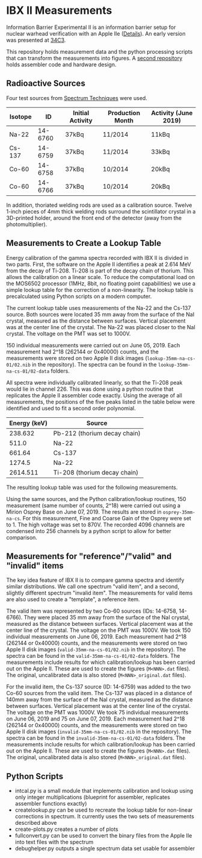 # IBX II Measurements

Information Barrier Experimental II is an information barrier setup for nuclear warhead verification with an Apple IIe ([Details](http://www.vintageverification.org)). An early version was presented at [34C3](https://media.ccc.de/v/34c3-8994-vintage_computing_for_trusted_radiation_measurements_and_a_world_free_of_nuclear_weapons).

This repository holds measurement data and the python processing scripts that can transform the measurements into figures. A [second repository](https://github.com/sgs-lab/ibxII) holds assembler code and hardware design.

## Radioactive Sources 

Four test sources from [Spectrum Techniques](http://www.spectrumtechniques.com) were used.

Isotope | ID | Initial Activity | Production Month | Activity (June 2019)
--------|----|------------------|------------------|---------------------
Na-22 | 14-6760 | 37kBq | 11/2014 | 11kBq
Cs-137 | 14-6759 | 37kBq | 11/2014 | 33kBq
Co-60 | 14-6758 | 37kBq | 10/2014 | 20kBq       
Co-60 | 14-6766 | 37kBq | 10/2014 | 20kBq

In addition, thoriated welding rods are used as a calibration source. Twelve 1-inch pieces of 4mm thick welding rods surround the scintillator crystal in a 3D-printed holder, around the front end of the detector (away from the photomultiplier).

## Measurements to Create a Lookup Table

Energy calibration of the gamma spectra recorded with IBX II is divided in two parts. First, the software on the Apple II identifies a peak at 2.614 MeV from the decay of Ti-208. Ti-208 is part of the decay chain of thorium. This allows the calibration on a linear scale. To reduce the computational load on the MOS6502 processor (1MHz, 8bit, no floating point capabilities) we use a simple lookup table for the correction of a non-linearity. The lookup table is precalculated using Python scripts on a modern computer.

The current lookup table uses measurements of the Na-22 and the Cs-137 source. Both sources were located 35 mm away from the surface of the NaI crystal, measured as the distance between surfaces. Vertical placement was at the center line of the crystal. The Na-22 was placed closer to the NaI crystal. The voltage on the PMT was set to 1000V.

150 individual measurements were carried out on June 05, 2019. Each measurement had 2^18 (262144 or 0x40000) counts, and the measurements were stored on two Apple II disk images (`lookup-35mm-na-cs-01/02.nib` in the repository). The spectra can be found in the `lookup-35mm-na-cs-01/02-data` folders.

All spectra were individually calibrated linearly, so that the Ti-208 peak would lie in channel 226. This was done using a python routine that replicates the Apple II assembler code exactly. Using the average of all measurements, the positions of the five peaks listed in the table below were identified and used to fit a second order polynomial.

Energy (keV) | Source
-------------|-------
238.632 | Pb-212 (thorium decay chain)
511.0   | Na-22
661.64  | Cs-137
1274.5 | Na-22
2614.511 | Ti-208 (thorium decay chain)

The resulting lookup table was used for the following measurements.

Using the same sources, and the Python calibration/lookup routines, 150 measurement (same number of counts, 2^18) were carried out using a Mirion Osprey Base on June 07, 2019. The results are stored in `osprey-35mm-na-cs`. For this measurement, Fine and Coarse Gain of the Osprey were set to 1. The high voltage was set to 870V. The recorded 4096 channels are condensed into 256 channels by a python script to allow for better comparison.

## Measurements for "reference"/"valid" and "invalid" items

The key idea feature of IBX II is to compare gamma spectra and identify similar distributions. We call one spectrum "valid item", and a second, slightly different spectrum "invalid item". The measurements for valid items are also used to create a "template", a reference item.

The valid item was represented by two Co-60 sources (IDs: 14-6758, 14-6766). They were placed 35 mm away from the surface of the NaI crystal, measured as the distance between surfaces. Vertical placement was at the center line of the crystal. The voltage on the PMT was 1000V. We took 150 individual measurements on June 06, 2019. Each measurement had 2^18 (262144 or 0x40000) counts, and the measurements were stored on two Apple II disk images (`valid-35mm-na-cs-01/02.nib` in the repository). The spectra can be found in the `valid-35mm-na-cs-01/02-data` folders. The measurements include results for which calibration/lookup has been carried out on the Apple II. These are used to create the figures (`M<NNN>.dat` files). The original, uncalibrated data is also stored (`M<NNN>_original.dat` files).

For the invalid item, the Cs-137 source (ID: 14-6759) was added to the two Co-60 sources from the valid item. The Cs-137 was placed in a distance of 140mm away from the surface of the NaI crystal, measured as the distance between surfaces. Vertical placement was at the center line of the crystal. The voltage on the PMT was 1000V. We took 75 individual measurements on June 06, 2019 and 75 on June 07, 2019. Each measurement had 2^18 (262144 or 0x40000) counts, and the measurements were stored on two Apple II disk images (`invalid-35mm-na-cs-01/02.nib` in the repository). The spectra can be found in the `invalid-35mm-na-cs-01/02-data` folders. The measurements include results for which calibration/lookup has been carried out on the Apple II. These are used to create the figures (`M<NNN>.dat` files). The original, uncalibrated data is also stored (`M<NNN>_original.dat` files).

## Python Scripts

* intcal.py is a small module that implements calibration and lookup using only integer multiplications (blueprint for assembler, replicates assembler functions exactly)
* createlookup.py can be used to recreate the lookup table for non-linear corrections in spectrum. It currently uses the two sets of measurements described above
* create-plots.py creates a number of plots
* fullconvert.py can be used to convert the binary files from the Apple IIe into text files with the spectrum
* debughelper.py outputs a single spectrum data set usable for assembler
